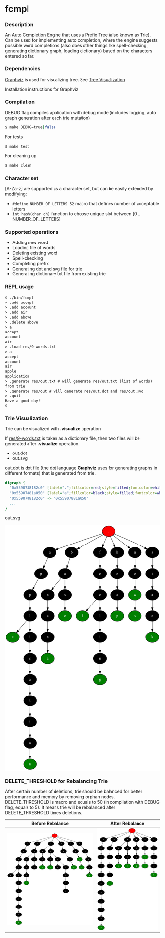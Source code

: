 # fcmpl

### Description
An Auto Completion Engine that uses a Prefix Tree (also known as Trie). Can be used for implementing auto completion, where the engine suggests possible word completions (also does other things like spell-checking, generating dictionary graph, loading dictionary) based on the characters entered so far.

### Dependencies
[Graphviz](https://graphviz.org/) is used for visualizing tree. See [Tree Visualization](#tree-visualization)

[Installation instructions for Graphviz](https://graphviz.org/download/)

### Compilation
DEBUG flag compiles application with debug mode (includes logging, auto graph generation after each trie mutation)
```sh
$ make DEBUG=true|false
```

For tests
```sh
$ make test
```

For cleaning up
```sh
$ make clean
```

### Character set
[A-Za-z] are supported as a character set, but can be easily extended by modifying:
- ```#define NUMBER_OF_LETTERS 52``` macro that defines number of acceptable letters
- ```int hash(char ch)``` function to choose unique slot between [0 .. NUMBER_OF_LETTERS]

### Supported operations
- Adding new word
- Loading file of words
- Deleting existing word
- Spell-checking
- Completing prefix
- Generating dot and svg file for trie
- Generating dictionary txt file from existing trie

### REPL usage
```
$ ./bin/fcmpl
> .add accept
> .add account
> .add air
> .add above
> .delete above
> a
accept
account
air
> .load res/9-words.txt
> a
accept
account
air
apple
application
> .generate res/out.txt # will generate res/out.txt (list of words) from trie
> .generate res/out # will generate res/out.dot and res/out.svg
> .quit
Have a good day!
$ 
```

### Trie Visualization
Trie can be visualized with **.visualize** operation

If [res/9-words.txt](res/9-words.txt) is taken as a dictionary file, then two files will be generated after **.visualize** operation.
- out.dot
- out.svg

out.dot is dot file (the dot language **Graphviz** uses for generating graphs in different formats) that is generated from trie.
```dot
digraph {
  "0x5590788182c0" [label=".";fillcolor=red;style=filled;fontcolor=white]
  "0x55907881a050" [label="a";fillcolor=black;style=filled;fontcolor=white]
  "0x5590788182c0" -> "0x55907881a050"
  ...
}
```

out.svg

<img src="res/out.svg" alt="Svg generated from trie" width="1000" height="800" align="center"/>

### DELETE_THRESHOLD for Rebalancing Trie
After certain number of deletions, trie should be balanced for better performance and memory by removing orphan nodes. DELETE_THRESHOLD is macro and equals to 50 (in compilation with DEBUG flag, equals to 5). It means trie will be rebalanced after DELETE_THRESHOLD times deletions.

Before Rebalance                               |  After Rebalance
:---------------------------------------------:|:--------------------------------------------:
![Before Rebalance](res/before-rebalance.svg)  |  ![After Rebalance](res/after-rebalance.svg)
